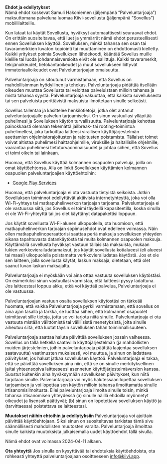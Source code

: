 **Ehdot ja edellytykset**  
Nämä ehdot koskevat Samuli Hakoniemen (jäljempänä ”Palveluntarjoaja”) maksuttomana palveluna luomaa Kiivi-sovellusta (jäljempänä ”Sovellus”) mobiililaitteille.

Kun lataat tai käytät Sovellusta, hyväksyt automaattisesti seuraavat ehdot. On erittäin suositeltavaa, että luet ja ymmärrät nämä ehdot perusteellisesti ennen Sovelluksen käyttöä. Sovelluksen, minkä tahansa sen osan tai tavaramerkkien luvaton kopiointi tai muuttaminen on ehdottomasti kielletty. Kaikki yritykset poimia Sovelluksen lähdekoodi, kääntää Sovellus muille kielille tai luoda johdannaisversioita eivät ole sallittuja. Kaikki tavaramerkit, tekijänoikeudet, tietokantaoikeudet ja muut sovellukseen liittyvät immateriaalioikeudet ovat Palveluntarjoajan omaisuutta.

Palveluntarjoaja on sitoutunut varmistamaan, että Sovellus on mahdollisimman hyödyllinen ja tehokas. Palveluntarjoaja pidättää itsellään oikeuden muuttaa Sovellusta tai veloittaa palveluistaan milloin tahansa ja mistä tahansa syystä. Palveluntarjoaja vakuuttaa, että kaikista sovelluksesta tai sen palveluista perittävistä maksuista ilmoitetaan sinulle selkeästi.

Sovellus tallentaa ja käsittelee henkilötietoja, jotka olet antanut palveluntarjoajalle palvelun tarjoamiseksi. On sinun vastuullasi ylläpitää puhelimesi ja Sovelluksen käytön turvallisuutta. Palveluntarjoaja kehottaa painokkaasti olemaan tekemättä jailbreak- tai rooting-toimintoa puhelimellesi, joka tarkoittaa laitteesi virallisen käyttöjärjestelmän asettamien ohjelmistorajoitusten ja rajoitusten poistamista. Tällaiset toimet voivat altistaa puhelimesi haittaohjelmille, viruksille ja haitallisille ohjelmille, vaarantaa puhelimesi tietoturvaominaisuudet ja johtaa siihen, että Sovellus ei toimi oikein tai lainkaan.

Huomaa, että Sovellus käyttää kolmannen osapuolen palveluja, joilla on omat käyttöehtonsa. Alla on linkit Sovelluksen käyttämien kolmannen osapuolen palveluntarjoajien käyttöehtoihin:

* [Google Play Services](https://policies.google.com/terms)

Huomaa, että palveluntarjoaja ei ota vastuuta tietyistä seikoista. Jotkin Sovelluksen toiminnot edellyttävät aktiivista internetyhteyttä, joka voi olla Wi-Fi-yhteys tai matkapuhelinverkon tarjoajan tarjoama. Palveluntarjoaja ei ole vastuussa siitä, jos Sovellus ei toimi täydellä kapasiteetilla, koska sinulla ei ole Wi-Fi-yhteyttä tai jos olet käyttänyt datapakettisi loppuun.

Jos käytät sovellusta Wi-Fi-alueen ulkopuolella, ota huomioon, että matkapuhelinverkon tarjoajan sopimusehdot ovat edelleen voimassa. Näin ollen matkapuhelinoperaattorisi saattaa periä maksuja sovelluksen yhteyden aikana tapahtuvasta datankäytöstä tai muita kolmannen osapuolen maksuja. Käyttämällä sovellusta hyväksyt vastuun tällaisista maksuista, mukaan lukien verkkovierailudatamaksut, jos käytät sovellusta kotialueesi (eli alueesi tai maasi) ulkopuolella poistamatta verkkovierailudataa käytöstä. Jos et ole sen laitteen, jolla sovellusta käytät, laskun maksaja, oletetaan, että olet saanut luvan laskun maksajalta.

Palveluntarjoaja ei myöskään voi aina ottaa vastuuta sovelluksen käytöstäsi. On esimerkiksi sinun vastuullasi varmistaa, että laitteesi pysyy ladattuna. Jos laitteestasi loppuu akku, etkä voi käyttää palvelua, Palveluntarjoaja ei ole vastuussa.

Palveluntarjoajan vastuun osalta sovelluksen käytöstäsi on tärkeää huomata, että vaikka Palveluntarjoaja pyrkii varmistamaan, että sovellus on aina ajan tasalla ja tarkka, se luottaa siihen, että kolmannet osapuolet toimittavat sille tietoja, jotta se voi tarjota niitä sinulle. Palveluntarjoaja ei ota vastuuta mistään välittömistä tai välillisistä menetyksistä, joita sinulle aiheutuu siitä, että luotat täysin sovelluksen tähän toiminnallisuuteen.

Palveluntarjoaja saattaa haluta päivittää sovelluksen jossain vaiheessa. Sovellus on tällä hetkellä saatavilla käyttöjärjestelmän (ja mahdollisten muiden järjestelmien, joihin palveluntarjoaja päättää laajentaa sovelluksen saatavuutta) vaatimusten mukaisesti, voi muuttua, ja sinun on ladattava päivitykset, jos haluat jatkaa sovelluksen käyttöä. Palveluntarjoaja ei takaa, että se päivittää sovelluksen aina niin, että se on sinulle merkityksellinen ja/tai yhteensopiva laitteeseesi asennetun käyttöjärjestelmäversion kanssa. Suostut kuitenkin aina hyväksymään sovelluksen päivitykset, kun niitä tarjotaan sinulle. Palveluntarjoaja voi myös halutessaan lopettaa sovelluksen tarjoamisen ja voi lopettaa sen käytön milloin tahansa ilmoittamatta sinulle irtisanomisilmoitusta. Ellei palveluntarjoaja ilmoita sinulle toisin, minkä tahansa irtisanomisen yhteydessä (a) sinulle näillä ehdoilla myönnetyt oikeudet ja lisenssit päättyvät; (b) sinun on lopetettava sovelluksen käyttö ja (tarvittaessa) poistettava se laitteestasi.

**Muutokset näihin ehtoihin ja edellytyksiin**
Palveluntarjoaja voi ajoittain päivittää käyttöehtojaan. Siksi sinun on suositeltavaa tarkistaa tämä sivu säännöllisesti mahdollisten muutosten varalta. Palveluntarjoaja ilmoittaa sinulle kaikista muutoksista julkaisemalla uudet käyttöehdot tällä sivulla.

Nämä ehdot ovat voimassa 2024-04-11 alkaen.

**Ota yhteyttä**
Jos sinulla on kysyttävää tai ehdotuksia käyttöehdoista, ota rohkeasti yhteyttä palveluntarjoajaan osoitteeseen info@kiivi.app.